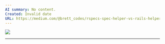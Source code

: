 ```yaml
---
AI summary: No content.
Created: Invalid date
URL: https://medium.com/@brett_codes/rspecs-spec-helper-vs-rails-helper-explained-2337282d14ce
---
```

[![](https://miro.medium.com/v2/resize:fit:1200/1*CudcGvfH5Ib1ks4KV34_Gg.jpeg)](https://miro.medium.com/v2/resize:fit:1200/1*CudcGvfH5Ib1ks4KV34_Gg.jpeg)

---